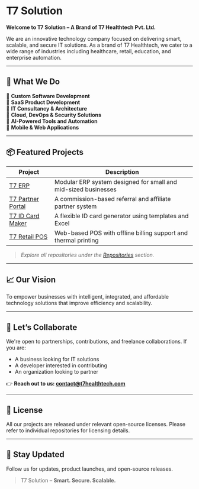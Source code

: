 # T7 Solution

**Welcome to T7 Solution – A Brand of T7 Healthtech Pvt. Ltd.**

We are an innovative technology company focused on delivering smart, scalable, and secure IT solutions. As a brand of T7 Healthtech, we cater to a wide range of industries including healthcare, retail, education, and enterprise automation.

---

## 🚀 What We Do

🔹 **Custom Software Development**  
🔹 **SaaS Product Development**  
🔹 **IT Consultancy & Architecture**  
🔹 **Cloud, DevOps & Security Solutions**  
🔹 **AI-Powered Tools and Automation**  
🔹 **Mobile & Web Applications**

---

## 📦 Featured Projects

| Project | Description |
|--------|-------------|
| [T7 ERP](https://github.com/T7-Solution/erp) | Modular ERP system designed for small and mid-sized businesses |
| [T7 Partner Portal](https://github.com/T7-Solution/partner-portal) | A commission-based referral and affiliate partner system |
| [T7 ID Card Maker](https://github.com/T7-Solution/id-card-maker) | A flexible ID card generator using templates and Excel |
| [T7 Retail POS](https://github.com/T7-Solution/retail-pos) | Web-based POS with offline billing support and thermal printing |

> *Explore all repositories under the [Repositories](https://github.com/T7-Solution?tab=repositories) section.*

---

## 📈 Our Vision

To empower businesses with intelligent, integrated, and affordable technology solutions that improve efficiency and scalability.

---

## 🤝 Let’s Collaborate

We're open to partnerships, contributions, and freelance collaborations. If you are:
- A business looking for IT solutions
- A developer interested in contributing
- An organization looking to partner

👉 **Reach out to us: [contact@t7healthtech.com](mailto:contact@t7healthtech.com)**

---

## 🔐 License

All our projects are released under relevant open-source licenses. Please refer to individual repositories for licensing details.

---

## 🧠 Stay Updated

Follow us for updates, product launches, and open-source releases.

> T7 Solution – **Smart. Secure. Scalable.**

